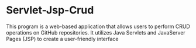 # Servlet-Jsp-Crud
This program is a web-based application that allows users to perform CRUD operations on GitHub repositories. It utilizes Java Servlets and JavaServer Pages (JSP) to create a user-friendly interface
